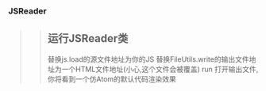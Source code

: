 ### JSReader
>> ## 运行JSReader类
>>替换js.load的源文件地址为你的JS
>>替换FileUtils.write的输出文件地址为一个HTML文件地址(小心,这个文件会被覆盖)
>>run
>>打开输出文件,你将看到一个仿Atom的默认代码渲染效果
